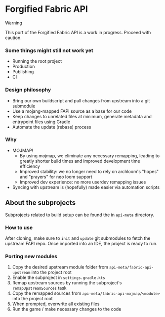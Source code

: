 # Forgified Fabric API

> [!WARNING]
> This port of the Forgified Fabric API is a work in progress. Proceed with caution.

### Some things might still not work yet

- Running the root project
- Production
- Publishing
- CI

### Design philosophy

- Bring our own buildscript and pull changes from upstream into a git submodule
- Use a mojang-mapped FAPI source as a base for our code
- Keep changes to unrelated files at minimum, generate metadata and entrypoint files using Gradle
- Automate the update (rebase) process

### Why

- MOJMAP!
  - By using mojmap, we eliminate any necessary remapping, leading to greatly shorter build times and improved development
    time efficiency
  - Improved stability: we no longer need to rely on archloom's "hopes" and "prayers" for neo loom support
  - Improved dev experience: no more userdev remapping issues
- Syncing with upstream is (hopefully) made easier via automation scripts

## About the subprojects

Subprojects related to build setup can be found the in `api-meta` directory.

### How to use

After cloning, make sure to `init` and `update` git submodules to fetch the upstream FAPI repo.
Once imported into an IDE, the project is ready to run.

### Porting new modules

1. Copy the desired upstream module folder from `api-meta/fabric-api-upstream` into the project root
2. Enable the subproject in `settings.gradle.kts`
3. Remap upstream sources by running the subproject's `remapUpstreamSources` task
4. Copy the remapped sources from `api-meta/fabric-api-mojmap/<module>` into the project root
5. When prompted, overwrite all existing files
6. Run the game / make necessary changes to the code

